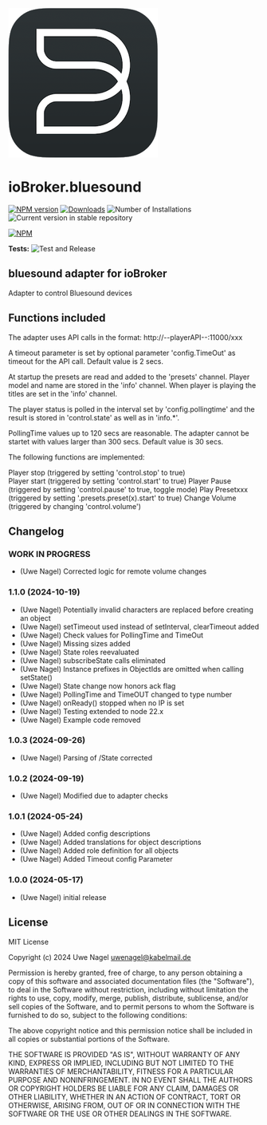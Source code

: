 ![Logo](admin/bluesound.png)

# ioBroker.bluesound

[![NPM version](https://img.shields.io/npm/v/iobroker.bluesound.svg)](https://www.npmjs.com/package/iobroker.bluesound)
[![Downloads](https://img.shields.io/npm/dm/iobroker.bluesound.svg)](https://www.npmjs.com/package/iobroker.bluesound)
![Number of Installations](https://iobroker.live/badges/bluesound-installed.svg)
![Current version in stable repository](https://iobroker.live/badges/bluesound-stable.svg)

[![NPM](https://nodei.co/npm/iobroker.bluesound.png?downloads=true)](https://nodei.co/npm/iobroker.bluesound/)

**Tests:** ![Test and Release](https://github.com/Uwe1958/ioBroker.bluesound/workflows/Test%20and%20Release/badge.svg)

## bluesound adapter for ioBroker

Adapter to control Bluesound devices

## Functions included

The adapter uses API calls in the format: http://--playerAPI--:11000/xxx

A timeout parameter is set by optional parameter 'config.TimeOut' as timeout for the API call. Default value is 2 secs.

At startup the presets are read and added to the 'presets' channel.
Player model and name are stored in the 'info' channel.
When player is playing the titles are set in the 'info' channel.

The player status is polled in the interval set by 'config.pollingtime' and the result is stored in 'control.state' as well as in 'info.\*'.

PollingTime values up to 120 secs are reasonable. The adapter cannot be startet with values larger than 300 secs. Default value is 30 secs.

The following functions are implemented:

Player stop (triggered by setting 'control.stop' to true)  
Player start (triggered by setting 'control.start' to true)
Player Pause (triggered by setting 'control.pause' to true, toggle mode)
Play Presetxxx (triggered by setting '.presets.preset(x).start' to true)
Change Volume (triggered by changing 'control.volume')

## Changelog

<!--
    Placeholder for the next version (at the beginning of the line):
    ### **WORK IN PROGRESS**
-->

### **WORK IN PROGRESS**

-   (Uwe Nagel) Corrected logic for remote volume changes

### 1.1.0 (2024-10-19)

-   (Uwe Nagel) Potentially invalid characters are replaced before creating an object
-   (Uwe Nagel) setTimeout used instead of setInterval, clearTimeout added
-   (Uwe Nagel) Check values for PollingTime and TimeOut
-   (Uwe Nagel) Missing sizes added
-   (Uwe Nagel) State roles reevaluated
-   (Uwe Nagel) subscribeState calls eliminated
-   (Uwe Nagel) Instance prefixes in ObjectIds are omitted when calling setState()
-   (Uwe Nagel) State change now honors ack flag
-   (Uwe Nagel) PollingTime and TimeOUT changed to type number
-   (Uwe Nagel) onReady() stopped when no IP is set
-   (Uwe Nagel) Testing extended to node 22.x
-   (Uwe Nagel) Example code removed

### 1.0.3 (2024-09-26)

-   (Uwe Nagel) Parsing of /State corrected

### 1.0.2 (2024-09-19)

-   (Uwe Nagel) Modified due to adapter checks

### 1.0.1 (2024-05-24)

-   (Uwe Nagel) Added config descriptions
-   (Uwe Nagel) Added translations for object descriptions
-   (Uwe Nagel) Added role definition for all objects
-   (Uwe Nagel) Added Timeout config Parameter

### 1.0.0 (2024-05-17)

-   (Uwe Nagel) initial release

## License

MIT License

Copyright (c) 2024 Uwe Nagel <uwenagel@kabelmail.de>

Permission is hereby granted, free of charge, to any person obtaining a copy
of this software and associated documentation files (the "Software"), to deal
in the Software without restriction, including without limitation the rights
to use, copy, modify, merge, publish, distribute, sublicense, and/or sell
copies of the Software, and to permit persons to whom the Software is
furnished to do so, subject to the following conditions:

The above copyright notice and this permission notice shall be included in all
copies or substantial portions of the Software.

THE SOFTWARE IS PROVIDED "AS IS", WITHOUT WARRANTY OF ANY KIND, EXPRESS OR
IMPLIED, INCLUDING BUT NOT LIMITED TO THE WARRANTIES OF MERCHANTABILITY,
FITNESS FOR A PARTICULAR PURPOSE AND NONINFRINGEMENT. IN NO EVENT SHALL THE
AUTHORS OR COPYRIGHT HOLDERS BE LIABLE FOR ANY CLAIM, DAMAGES OR OTHER
LIABILITY, WHETHER IN AN ACTION OF CONTRACT, TORT OR OTHERWISE, ARISING FROM,
OUT OF OR IN CONNECTION WITH THE SOFTWARE OR THE USE OR OTHER DEALINGS IN THE
SOFTWARE.
